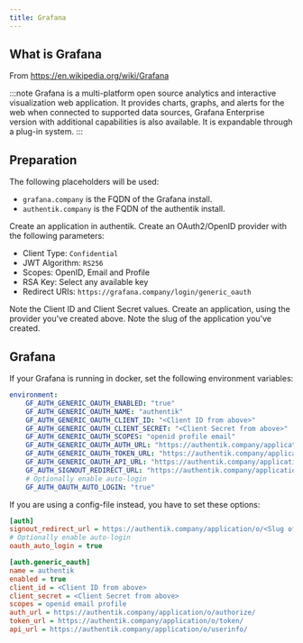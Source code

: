 ```yaml
---
title: Grafana
---
```


## What is Grafana

From https://en.wikipedia.org/wiki/Grafana

:::note
Grafana is a multi-platform open source analytics and interactive visualization web application. It provides charts, graphs, and alerts for the web when connected to supported data sources, Grafana Enterprise version with additional capabilities is also available. It is expandable through a plug-in system.
:::

## Preparation

The following placeholders will be used:

-   `grafana.company` is the FQDN of the Grafana install.
-   `authentik.company` is the FQDN of the authentik install.

Create an application in authentik. Create an OAuth2/OpenID provider with the following parameters:

-   Client Type: `Confidential`
-   JWT Algorithm: `RS256`
-   Scopes: OpenID, Email and Profile
-   RSA Key: Select any available key
-   Redirect URIs: `https://grafana.company/login/generic_oauth`

Note the Client ID and Client Secret values. Create an application, using the provider you've created above. Note the slug of the application you've created.

## Grafana

If your Grafana is running in docker, set the following environment variables:

```yaml
environment:
    GF_AUTH_GENERIC_OAUTH_ENABLED: "true"
    GF_AUTH_GENERIC_OAUTH_NAME: "authentik"
    GF_AUTH_GENERIC_OAUTH_CLIENT_ID: "<Client ID from above>"
    GF_AUTH_GENERIC_OAUTH_CLIENT_SECRET: "<Client Secret from above>"
    GF_AUTH_GENERIC_OAUTH_SCOPES: "openid profile email"
    GF_AUTH_GENERIC_OAUTH_AUTH_URL: "https://authentik.company/application/o/authorize/"
    GF_AUTH_GENERIC_OAUTH_TOKEN_URL: "https://authentik.company/application/o/token/"
    GF_AUTH_GENERIC_OAUTH_API_URL: "https://authentik.company/application/o/userinfo/"
    GF_AUTH_SIGNOUT_REDIRECT_URL: "https://authentik.company/application/o/<Slug of the application from above>/end-session/"
    # Optionally enable auto-login
    GF_AUTH_OAUTH_AUTO_LOGIN: "true"
```

If you are using a config-file instead, you have to set these options:

```ini
[auth]
signout_redirect_url = https://authentik.company/application/o/<Slug of the application from above>/end-session/
# Optionally enable auto-login
oauth_auto_login = true

[auth.generic_oauth]
name = authentik
enabled = true
client_id = <Client ID from above>
client_secret = <Client Secret from above>
scopes = openid email profile
auth_url = https://authentik.company/application/o/authorize/
token_url = https://authentik.company/application/o/token/
api_url = https://authentik.company/application/o/userinfo/
```
